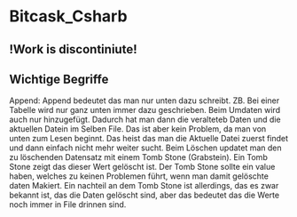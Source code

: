 # Bitcask_Csharb
## !Work is discontiniute!

## Wichtige Begriffe
Append:
    Append bedeutet das man nur unten dazu schreibt. ZB. Bei einer Tabelle wird nur ganz unten immer dazu geschrieben.
    Beim Umdaten wird auch nur hinzugefügt. Dadurch hat man dann die veralteteb Daten und die aktuellen Datein im Selben File. Das ist aber kein Problem, da man von         unten zum Lesen beginnt. Das heist das man die Aktuelle Datei zuerst findet und dann einfach nicht mehr weiter sucht.
    Beim Löschen updatet man den zu löschenden Datensatz mit einem Tomb Stone (Grabstein). Ein Tomb Stone zeigt das dieser Wert gelöscht ist. Der Tomb Stone sollte ein       value haben, welches zu keinen Problemen führt, wenn man damit gelöschte daten Makiert. Ein nachteil an dem Tomb Stone ist allerdings, das es zwar bekannt ist, das       die Daten gelöscht sind, aber das bedeutet das die Werte noch immer in File drinnen sind.
